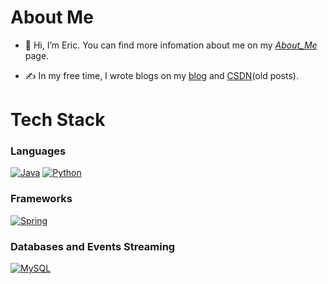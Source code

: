 <!---
PearlyWave/PearlyWave is a ✨ special ✨ repository because its `README.md` (this file) appears on your GitHub profile.
You can click the Preview link to take a look at your changes.
--->
# About Me
- 👋 Hi, I’m Eric. You can find more infomation about me on my [_About_Me_ ](https://ericji.hashnode.dev/about-me)page.
<!-- - 👀 I’m interested in ... -->
<!-- - 🌱 I’m currently learning and using xxxx. -->
<!-- - 💞️ I’m looking to collaborate on ... -->
<!-- - 📫 How to reach me ... -->
- ✍ In my free time, I wrote blogs on my [blog](https://ericji.hashnode.dev/) and [CSDN](https://blog.csdn.net/LonelyObserver)(old posts).
# Tech Stack
### Languages
[![Java](https://skillicons.dev/icons?i=java&theme=light)](https://skillicons.dev) 
[![Python](https://skillicons.dev/icons?i=python&theme=light)](https://skillicons.dev)

### Frameworks
[![Spring](https://skillicons.dev/icons?i=spring&theme=light)](https://skillicons.dev)

### Databases and Events Streaming
[![MySQL](https://skillicons.dev/icons?i=mysql&theme=light)](https://skillicons.dev)

<!-- ### Other Stuffs -->


<!-- inspired by https://github.com/dhananjay12/dhananjay12 -->
